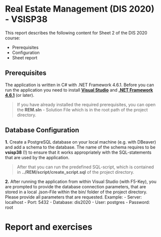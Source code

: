 # Real Estate Management (DIS 2020) - VSISP38 

This report describes the following content for Sheet 2 of the DIS 2020 course:
- Prerequisites
- Configuration
- Sheet report


## Prerequisites
The application is written in C# with .NET Framework 4.6.1. Before you can run the application you need to install **[Visual Studio](https://visualstudio.microsoft.com/de/thank-you-downloading-visual-studio/?sku=Community&rel=16)** and **[.NET Framework 4.6.1](https://dotnet.microsoft.com/download/visual-studio-sdks?utm_source=getdotnetsdk&utm_medium=referral)** (or later). 
 > If you have already installed the required prerequisites, you can open the **REM.sln** - Solution File which is in the root path of the project directory.


## Database Configuration
**1.** Create a PostgreSQL database on your local machine (e.g. with DBeaver) and add a schema to the database. The name of the schema requires to be **vsisp38** (!) to ensure that it works appropriately with the SQL-statements that are used by the application.
> After that you can run the predefined SQL-script, which is contained in **../REM/script/create_script.sql** of the project directory.

**2.** After running the application from within Visual Studio (with F5-Key), you are prompted to provide the database connection parameters, that are stored in a local .json-File within the bin/ folder of the project directory. Please provide all parameters that are requested. 
Example: 
	- Server: localhost
	- Port: 5432
	- Database: dis2020
	- User: postgres
	- Password: root 

# Report and exercises
